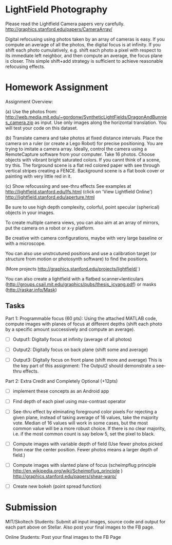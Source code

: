 LightField Photography
======================


Please read the Lightfield Camera papers very carefully.
http://graphics.stanford.edu/papers/CameraArray/


Digital refocusing using photos taken by an array of cameras is easy. If you compute an average of all the photos, the digital focus is at infinity. If you shift each photo cumulatively, e.g. shift each photo a pixel with respect to its immediate left neighbor, and then compute an average, the focus plane is closer. This simple shift+add strategy is sufficient to achieve reasonable refocusing effects.



Homework Assignment
===================
Assignment Overview:

(a) Use the photos from: http://web.media.mit.edu/~gordonw/SyntheticLightFields/DragonAndBunnies_camera.zip as input. Use only images along the horizontal translation. You will test your code on this dataset.

(b) Translate camera and take photos at fixed distance intervals. Place the camera on a ruler (or create a Lego Robot) for precise positioning. You are trying to imitate a camera array. Ideally, control the camera using a RemoteCapture software from your computer. Take 16 photos. Choose objects with vibrant bright saturated colors. If you cannt think of a scene, try this. The forground scene is a flat red colored paper with see through vertical stripes creating a FENCE. Background scene is a flat book cover or painting with very little red in it.

(c) Show refocussing and see-thru effects
See examples at http://lightfield.stanford.edu/lfs.html (click on 'View Lightfield Online')
http://lightfield.stanford.edu/aperture.html

Be sure to use high depth complexity, colorful, point specular (spherical) objects in your images.

To create multiple camera views, you can also aim at an array of mirrors, put the camera on a robot or x-y platform.

Be creative with camera configurations, maybe with very large baseline or with a microscope. 

You can also use unstrcutured positions and use a calibration target (or structure from motion or photosynth software) to find the positions.

(More projects http://graphics.stanford.edu/projects/lightfield/ )


You can also create a lightfield with a flatbed scanner+lenticulars (http://groups.csail.mit.edu/graphics/pubs/thesis_jcyang.pdf) or masks (http://raskar.info/Mask)


Tasks
-----

Part 1: Programmable focus (60 pts):
Using the attached MATLAB code, compute images with planes of focus at different depths (shift each photo by a specific amount successively and compute an average).
- [ ] Output1: Digitally focus at infinity (average of all photos)
- [ ] Output2: Digitally focus on back plane (shift some and average)
- [ ] Output3: Digitally focus on front plane (shift more and average)
This is the key part of this assignment: The Output2 should demonstrate a see-thru effects.


Part 2: Extra Credit and Completely Optional (+12pts)
- [ ] implement these concepts as an Android app
- [ ] Find depth of each pixel using max-contrast operator
- [ ] See-thru effect by elminating foreground color pixels
For rejecting a given plane, instead of taking average of 16 values, take the majority vote.
Median of 16 values will work in some cases, but the most common value will be a more robust choice.
If there is no clear majority, i.e. if the most common count is say below 5, set the pixel to black.
- [ ] Compute images with variable depth of field (Use fewer photos picked from near the center position. Fewer photos means a larger depth of field.)
- [ ] Compute images with slanted plane of focus
(scheimpflug principle http://en.wikipedia.org/wiki/Scheimpflug_principle )
http://graphics.stanford.edu/papers/shear-warp/
- [ ] Create new bokeh (point spread function)


Submission
==========
MIT/Skoltech Students:
Submit all input images, source code and output for each part above on Stellar. Also post your final images to the FB page.

Online Students:
Post your final images to the FB Page
